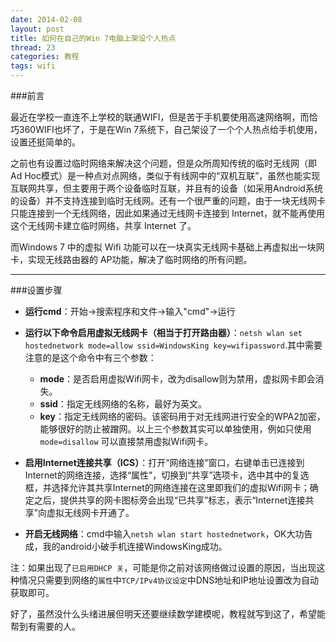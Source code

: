 ```yaml
---
date: 2014-02-08
layout: post
title: 如何在自己的Win 7电脑上架设个人热点
thread: 23
categories: 教程
tags: wifi
---
```


###前言

最近在学校一直连不上学校的联通WIFI，但是苦于手机要使用高速网络啊，而恰巧360WIFI也坏了，于是在Win 7系统下，自己架设了一个个人热点给手机使用，设置还挺简单的。

之前也有设置过临时网络来解决这个问题，但是众所周知传统的临时无线网（即Ad Hoc模式）是一种点对点网络，类似于有线网中的“双机互联”，虽然也能实现互联网共享，但主要用于两个设备临时互联，并且有的设备（如采用Android系统的设备）并不支持连接到临时无线网。还有一个很严重的问题，由于一块无线网卡只能连接到一个无线网络，因此如果通过无线网卡连接到 Internet，就不能再使用这个无线网卡建立临时网络，共享 Internet 了。

而Windows 7 中的虚拟 Wifi 功能可以在一块真实无线网卡基础上再虚拟出一块网卡，实现无线路由器的 AP功能，解决了临时网络的所有问题。

----

###设置步骤

- **运行cmd**：开始->搜索程序和文件->输入"cmd"->运行

- **运行以下命令启用虚拟无线网卡（相当于打开路由器）**：`netsh wlan set hostednetwork mode=allow ssid=WindowsKing key=wifipassword`.其中需要注意的是这个命令中有三个参数：

    - **mode**：是否启用虚拟Wifi网卡，改为disallow则为禁用，虚拟网卡即会消失。
    - **ssid**：指定无线网络的名称，最好为英文。
    - **key**：指定无线网络的密码。该密码用于对无线网进行安全的WPA2加密，能够很好的防止被蹭网。以上三个参数其实可以单独使用，例如只使用 `mode=disallow` 可以直接禁用虚拟Wifi网卡。

- **启用Internet连接共享（ICS）**：打开“网络连接”窗口，右键单击已连接到Internet的网络连接，选择“属性”，切换到“共享”选项卡，选中其中的复选框，并选择允许其共享Internet的网络连接在这里即我们的虚拟Wifi网卡；确定之后，提供共享的网卡图标旁会出现“已共享”标志，表示“Internet连接共享”向虚拟无线网卡开通了。

- **开启无线网络**：cmd中输入`netsh wlan start hostednetwork`，OK大功告成，我的android小破手机连接WindowsKing成功。

注：如果出现了`已启用DHCP 关`，可能是你之前对该网络做过设置的原因，当出现这种情况只需要到网络的`属性`中`TCP/IPv4协议设定`中DNS地址和IP地址设置改为自动获取即可。

好了，虽然没什么头绪进展但明天还要继续数学建模呢，教程就写到这了，希望能帮到有需要的人。
